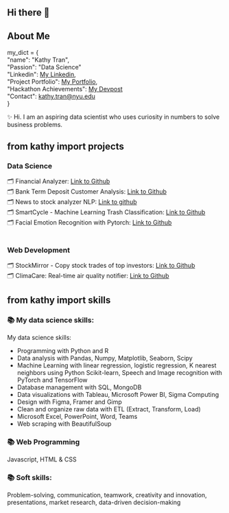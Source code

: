 ## Hi there 👋<br>
## About Me
my_dict = {<br>
  "name": "Kathy Tran",<br>
  "Passion": "Data Science"<br>
  "Linkedin": [My Linkedin](https://www.linkedin.com/in/kathy-tran-834577278/),<br>
  "Project Portfolio": [My Portfolio](https://kathytran88.github.io/),<br>
  "Hackathon Achievements": [My Devpost](https://devpost.com/kathyngananhtran?ref_content=user-portfolio&ref_feature=portfolio&ref_medium=global-nav)<br>
  "Contact": [kathy.tran@nyu.edu](kathy.tran@nyu.edu)<br>
}

✨ Hi. I am an aspiring data scientist who uses curiosity in numbers to solve business problems.<br>

## from kathy import projects
### Data Science
🗂 Financial Analyzer: [Link to Github](https://github.com/kathytran88/financial_analyzer)<br>
🗂 Bank Term Deposit Customer Analysis: [Link to Github](https://github.com/kathytran88/bank_term_deposit_analysis)<br>
🗂 News to stock analyzer NLP: [Link to github](https://github.com/kathytran88/news_to_stocks_analyzer)<br>
🗂 SmartCycle - Machine Learning Trash Classification: [Link to Github](https://github.com/SnazzyBeatle115/Smartcycle)<br>
🗂 Facial Emotion Recognition with Pytorch: [Link to Github](https://github.com/kathytran88/face_emotion_recognition)<br>
<br>
### Web Development
🗂 StockMirror - Copy stock trades of top investors: [Link to Github](https://github.com/kathytran88/StockMirror)<br>
🗂 ClimaCare: Real-time air quality notifier: [Link to Github](https://github.com/SewonKim0/ClimaCare)<br>

## from kathy import skills
### 📚 My data science skills:
My data science skills:
- Programming with Python and R
- Data analysis with Pandas, Numpy, Matplotlib, Seaborn, Scipy
- Machine Learning with linear regression, logistic regression, K nearest neighbors using Python Scikit-learn, Speech and Image recognition with PyTorch and TensorFlow
- Database management with SQL, MongoDB
- Data visualizations with Tableau, Microsoft Power BI, Sigma Computing
- Design with Figma, Framer and Gimp
- Clean and organize raw data with ETL (Extract, Transform, Load) 
- Microsoft Excel, PowerPoint, Word, Teams
- Web scraping with BeautifulSoup

### 📚 Web Programming
Javascript, HTML & CSS

### 📚 Soft skills: 
Problem-solving, communication, teamwork, creativity and innovation, presentations, market research, data-driven decision-making<br>
